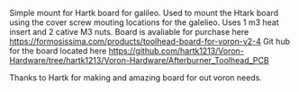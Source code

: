 Simple mount for Hartk board for galileo.
Used to mount the Htark board using the cover screw mouting locations for the galelieo. Uses 1 m3 heat insert and 2 cative M3 nuts. 
Board is avaliable for purchase here https://formosissima.com/products/toolhead-board-for-voron-v2-4 
Git hub for the board  located here https://github.com/hartk1213/Voron-Hardware/tree/hartk1213/Voron-Hardware/Afterburner_Toolhead_PCB

Thanks to Hartk for making and amazing board for out voron needs.
